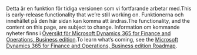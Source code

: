 <span data-ttu-id="cd4a5-101">Detta är en funktion för tidiga versionen som vi fortfarande arbetar med.</span><span class="sxs-lookup"><span data-stu-id="cd4a5-101">This is early-release functionality that we’re still working on.</span></span> <span data-ttu-id="cd4a5-102">Funktionerna och innehållet på den här sidan kan komma att ändras.</span><span class="sxs-lookup"><span data-stu-id="cd4a5-102">The functionality, and the content on this page, are subject to change.</span></span> <span data-ttu-id="cd4a5-103">Information om kommande nyheter finns i [Översikt för Microsoft Dynamics 365 for Finance and Operations, Business edition](https://go.microsoft.com/fwlink/?linkid=842139).</span><span class="sxs-lookup"><span data-stu-id="cd4a5-103">To learn what’s coming, see the [Microsoft Dynamics 365 for Finance and Operations, Business edition Roadmap](https://go.microsoft.com/fwlink/?linkid=842139).</span></span>
